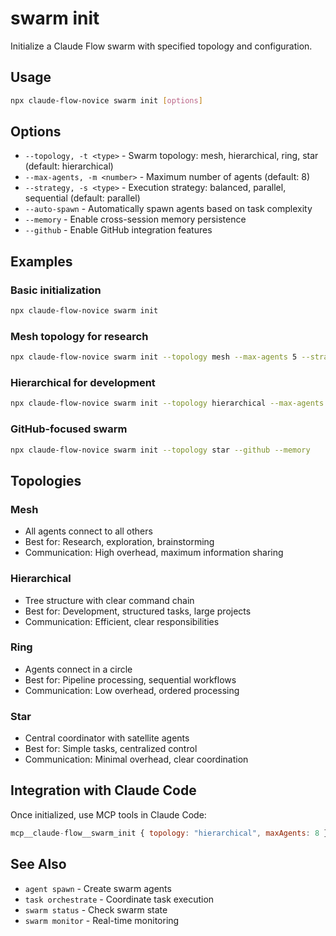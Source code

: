 # swarm init

Initialize a Claude Flow swarm with specified topology and configuration.

## Usage

```bash
npx claude-flow-novice swarm init [options]
```

## Options

- `--topology, -t <type>` - Swarm topology: mesh, hierarchical, ring, star (default: hierarchical)
- `--max-agents, -m <number>` - Maximum number of agents (default: 8)
- `--strategy, -s <type>` - Execution strategy: balanced, parallel, sequential (default: parallel)
- `--auto-spawn` - Automatically spawn agents based on task complexity
- `--memory` - Enable cross-session memory persistence
- `--github` - Enable GitHub integration features

## Examples

### Basic initialization

```bash
npx claude-flow-novice swarm init
```

### Mesh topology for research

```bash
npx claude-flow-novice swarm init --topology mesh --max-agents 5 --strategy balanced
```

### Hierarchical for development

```bash
npx claude-flow-novice swarm init --topology hierarchical --max-agents 10 --strategy parallel --auto-spawn
```

### GitHub-focused swarm

```bash
npx claude-flow-novice swarm init --topology star --github --memory
```

## Topologies

### Mesh

- All agents connect to all others
- Best for: Research, exploration, brainstorming
- Communication: High overhead, maximum information sharing

### Hierarchical

- Tree structure with clear command chain
- Best for: Development, structured tasks, large projects
- Communication: Efficient, clear responsibilities

### Ring

- Agents connect in a circle
- Best for: Pipeline processing, sequential workflows
- Communication: Low overhead, ordered processing

### Star

- Central coordinator with satellite agents
- Best for: Simple tasks, centralized control
- Communication: Minimal overhead, clear coordination

## Integration with Claude Code

Once initialized, use MCP tools in Claude Code:

```javascript
mcp__claude-flow__swarm_init { topology: "hierarchical", maxAgents: 8 }
```

## See Also

- `agent spawn` - Create swarm agents
- `task orchestrate` - Coordinate task execution
- `swarm status` - Check swarm state
- `swarm monitor` - Real-time monitoring
